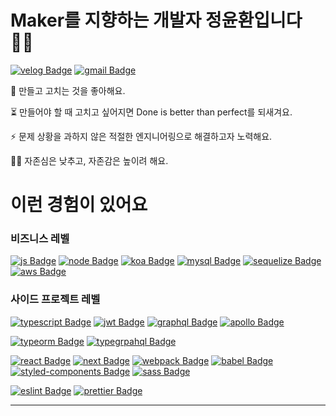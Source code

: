 # Maker를 지향하는 개발자 정윤환입니다 👨‍💻

[![velog Badge](https://img.shields.io/badge/Velog-20C997?style=flat-square)](https://velog.io/@aiden)
[![gmail Badge](https://img.shields.io/badge/Gmail-D14836?style=flat-square&logo=gmail&logoColor=white&link=mailto:jimmy53120488@gmail.com)](mailto:jimmy53120488@gmail.com)

🔧 만들고 고치는 것을 좋아해요.

⏳ 만들어야 할 때 고치고 싶어지면 Done is better than perfect를 되새겨요.

⚡ 문제 상황을 과하지 않은 적절한 엔지니어링으로 해결하고자 노력해요.

🧘‍♂️ 자존심은 낮추고, 자존감은 높이려 해요.


# 이런 경험이 있어요

### 비즈니스 레벨
[![js Badge](https://img.shields.io/badge/Javascript-F7DF1E?style=flat-square&logo=javascript&logoColor=black)](#)
[![node Badge](https://img.shields.io/badge/Node.js-339933?style=flat-square&logo=node.js&logoColor=white)](#)
[![koa Badge](https://img.shields.io/badge/Koa-33333D?style=flat-square)](#)
[![mysql Badge](https://img.shields.io/badge/MySQL-4479A1?style=flat-square&logo=mysql&logoColor=white)](#)
[![sequelize Badge](https://img.shields.io/badge/Sequelize-03AFEF?style=flat-square)](#)
[![aws Badge](https://img.shields.io/badge/AWS-232F3E?style=flat-square&logo=amazon-aws&logoColor=white)](#)

### 사이드 프로젝트 레벨
[![typescript Badge](https://img.shields.io/badge/Typescript-007ACC?style=flat-square&logo=typescript&logoColor=white)](#)
[![jwt Badge](https://img.shields.io/badge/JWT-000000?style=flat-square&logo=json-web-tokens&logoColor=white)](#)
[![graphql Badge](https://img.shields.io/badge/GraphQL-E10098?style=flat-square&logo=graphql&logoColor=white)](#)
[![apollo Badge](https://img.shields.io/badge/Apollo-311C87?style=flat-square&logo=apollo-graphql&logoColor=white)](#)

[![typeorm Badge](https://img.shields.io/badge/TypeORM-E83524?style=flat-square)](#)
[![typegrpahql Badge](https://img.shields.io/badge/TypeGraphQL-2F7AAB?style=flat-square)](#)

[![react Badge](https://img.shields.io/badge/React-61DAFB?style=flat-square&logo=react&logoColor=black)](#)
[![next Badge](https://img.shields.io/badge/Next.js-lightgray?style=flat-square&logo=next.js&logoColor=black)](#)
[![webpack Badge](https://img.shields.io/badge/Webpack-8DD6F9?style=flat-square&logo=webpack&logoColor=black)](#)
[![babel Badge](https://img.shields.io/badge/Babel-F9DC3E?style=flat-square&logo=babel&logoColor=black)](#)
[![styled-components Badge](https://img.shields.io/badge/StyledComponents-DB7093?style=flat-square&logo=styled-components&logoColor=white)](#)
[![sass Badge](https://img.shields.io/badge/Sass-CC6699?style=flat-square&logo=sass&logoColor=white)](#)

[![eslint Badge](https://img.shields.io/badge/ESLint-4B32C3?style=flat-square&logo=eslint&logoColor=white)](#)
[![prettier Badge](https://img.shields.io/badge/Prettier-F7B93E?style=flat-square&logo=prettier&logoColor=white)](#)

---
